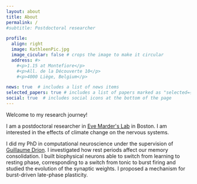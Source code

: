 ```yaml
---
layout: about
title: About
permalink: /
#subtitle: Postdoctoral researcher

profile:
  align: right
  image: KathleenPic.jpg
  image_cicular: false # crops the image to make it circular
  address: #>
    #<p>1.15 at Montefiore</p>
    #<p>All. de la Découverte 10</p>
    #<p>4000 Liège, Belgium</p>

news: true  # includes a list of news items
selected_papers: true # includes a list of papers marked as "selected={true}"
social: true  # includes social icons at the bottom of the page
---
```


Welcome to my research journey!

I am a postdoctoral researcher in [Eve Marder's Lab](https://blogs.brandeis.edu/marderlab/) in Boston. I am interested in the effects of climate change on the nervous systems. 

I did my PhD in computational neuroscience under the supervision of [Guillaume Drion](https://sites.google.com/site/gdrion25/). I investigated how rest periods affect our memory consolidation. I built biophysical neurons able to switch from learning to resting phase, corresponding to a switch from tonic to burst firing and studied the evolution of the synaptic weights. I proposed a mechanism for burst-driven late-phase plasticity.